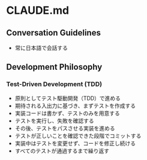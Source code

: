 # CLAUDE.md

## Conversation Guidelines

- 常に日本語で会話する

## Development Philosophy

### Test-Driven Development (TDD)

- 原則としてテスト駆動開発（TDD）で進める
- 期待される入出力に基づき、まずテストを作成する
- 実装コードは書かず、テストのみを用意する
- テストを実行し、失敗を確認する
- その後、テストをパスさせる実装を進める
- テストが正しいことを確認できた段階でコミットする
- 実装中はテストを変更せず、コードを修正し続ける
- すべてのテストが通過するまで繰り返す
